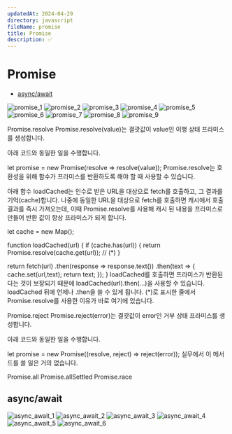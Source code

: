 ```yaml
---
updatedAt: 2024-04-29
directory: javascript
fileName: promise
title: Promise
description: ✅
---
```


# Promise

- [async/await](#asyncawait)

![promise_1](images/promise_1.gif)
![promise_2](images/promise_2.gif)
![promise_3](images/promise_3.png)
![promise_4](images/promise_4.gif)
![promise_5](images/promise_5.gif)
![promise_6](images/promise_6.gif)
![promise_7](images/promise_7.gif)
![promise_8](images/promise_8.gif)
![promise_9](images/promise_9.gif)

Promise.resolve
Promise.resolve(value)는 결괏값이 value인 이행 상태 프라미스를 생성합니다.

아래 코드와 동일한 일을 수행합니다.

let promise = new Promise(resolve => resolve(value));
Promise.resolve는 호환성을 위해 함수가 프라미스를 반환하도록 해야 할 때 사용할 수 있습니다.

아래 함수 loadCached는 인수로 받은 URL을 대상으로 fetch를 호출하고, 그 결과를 기억(cache)합니다. 나중에 동일한 URL을 대상으로 fetch를 호출하면 캐시에서 호출 결과를 즉시 가져오는데, 이때 Promise.resolve를 사용해 캐시 된 내용을 프라미스로 만들어 반환 값이 항상 프라미스가 되게 합니다.

let cache = new Map();

function loadCached(url) {
if (cache.has(url)) {
return Promise.resolve(cache.get(url)); // (\*)
}

return fetch(url)
.then(response => response.text())
.then(text => {
cache.set(url,text);
return text;
});
}
loadCached를 호출하면 프라미스가 반환된다는 것이 보장되기 때문에 loadCached(url).then(…)을 사용할 수 있습니다. loadCached 뒤에 언제나 .then을 쓸 수 있게 됩니다. (\*)로 표시한 줄에서 Promise.resolve를 사용한 이유가 바로 여기에 있습니다.

Promise.reject
Promise.reject(error)는 결괏값이 error인 거부 상태 프라미스를 생성합니다.

아래 코드와 동일한 일을 수행합니다.

let promise = new Promise((resolve, reject) => reject(error));
실무에서 이 메서드를 쓸 일은 거의 없습니다.

Promise.all
Promise.allSettled
Promise.race

## async/await

![async_await_1](images/async_await_1.gif)
![async_await_2](images/async_await_2.gif)
![async_await_3](images/async_await_3.gif)
![async_await_4](images/async_await_4.gif)
![async_await_5](images/async_await_5.gif)
![async_await_6](images/async_await_6.gif)
